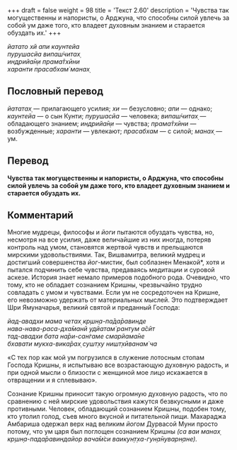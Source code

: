 +++
draft = false
weight = 98
title = 'Текст 2.60'
description = 'Чувства так могущественны и напористы, о Арджуна, что способны силой увлечь за собой ум даже того, кто владеет духовным знанием и старается обуздать их.'
+++

_йатато хй апи каунтейа  
пурушасйа випаш́читах̣  
индрийа̄н̣и прама̄тхӣни  
харанти прасабхам̇ манах̣_

## Пословный перевод

_йататах̣_ — прилагающего усилия; _хи_ — безусловно; _апи_ — однако; _каунтейа_ — о сын Кунти; _пурушасйа_ — человека; _випаш́читах̣_ — обладающего знанием; _индрийа̄н̣и_ — чувства; _прама̄тхӣни_ — возбужденные; _харанти_ — увлекают; _прасабхам_ — с силой; _манах̣_ — ум.

## Перевод

**Чувства так могущественны и напористы, о Арджуна, что способны силой увлечь за собой ум даже того, кто владеет духовным знанием и старается обуздать их.**

## Комментарий

Многие мудрецы, философы и _йоги_ пытаются обуздать чувства, но, несмотря на все усилия, даже величайшие из них иногда, потеряв контроль над умом, становятся жертвой чувств и прельщаются мирскими удовольствиями. Так, Вишвамитра, великий мудрец и достигший совершенства _йог_\-мистик, был соблазнен Менакой\*, хотя и пытался подчинить себе чувства, предаваясь медитации и суровой аскезе. История знает немало примеров подобного рода. Очевидно, что тому, кто не обладает сознанием Кришны, чрезвычайно трудно совладать с умом и чувствами. Если ум не сосредоточен на Кришне, его невозможно удержать от материальных мыслей. Это подтверждает Шри Ямуначарья, великий святой и преданный Господа:

_йад-авадхи мама четах̣ кр̣шн̣а-па̄да̄равинде  
нава-нава-раса-дха̄манй удйатам̇ рантум а̄сӣт  
тад-авадхи бата на̄ри-сан̇гаме смарйама̄не  
бхавати мукха-вика̄рах̣ сушт̣ху ништ̣хӣванам̇ ча_

«С тех пор как мой ум погрузился в служение лотосным стопам Господа Кришны, я испытываю все возрастающую духовную радость, и при одной мысли о близости с женщиной мое лицо искажается в отвращении и я сплевываю».

Сознание Кришны приносит такую огромную духовную радость, что по сравнению с ней мирские удовольствия кажутся безвкусными и даже противными. Человек, обладающий сознанием Кришны, подобен тому, кто утолил голод, съев много вкусной и питательной пищи. Махараджа Амбариша одержал верх над великим _йогом_ Дурвасой Муни просто потому, что ум царя был поглощен сознанием Кришны _(са ваи манах̣ кр̣шн̣а-пада̄равиндайор вача̄м̇си ваикун̣т̣ха-гун̣а̄нуварн̣ане)._
